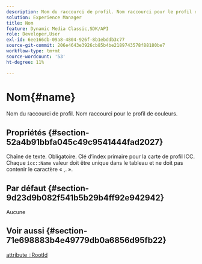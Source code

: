 ```yaml
---
description: Nom du raccourci de profil. Nom raccourci pour le profil de couleurs.
solution: Experience Manager
title: Nom
feature: Dynamic Media Classic,SDK/API
role: Developer,User
exl-id: 6ee166db-09a8-4804-926f-8b1ebddb3c77
source-git-commit: 206e4643e3926cb85b4be2189743578f88180be7
workflow-type: tm+mt
source-wordcount: '53'
ht-degree: 11%

---
```


# Nom{#name}

Nom du raccourci de profil. Nom raccourci pour le profil de couleurs.

## Propriétés {#section-52a4b91bbfa045c49c9541444fad2027}

Chaîne de texte. Obligatoire. Clé d’index primaire pour la carte de profil ICC. Chaque `icc::Name` valeur doit être unique dans le tableau et ne doit pas contenir le caractère « ,. ».

## Par défaut {#section-9d23d9b082f541b5b29b4ff92e942942}

Aucune

## Voir aussi {#section-71e698883b4e49779db0a6856d95fb22}

[attribute ::RootId](../../../../../ir-api/material-cat/image-rendering-api-ref/c-ir-material-catalog/c-ir-attributes-reference/r-ir-rootid.md#reference-54b42b7125824be593378c1accb70d5a)
